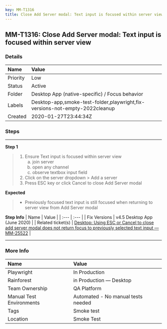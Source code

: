 ```yaml
---
key: MM-T1316
title: Close Add Server modal: Text input is focused within server view
---
```


## MM-T1316: Close Add Server modal: Text input is focused within server view

### Details

| Name     | Value                                                                       |
| :------- | :-------------------------------------------------------------------------- |
| Priority | Low                                                                         |
| Status   | Active                                                                      |
| Folder   | Desktop App (native-specific) / Focus behavior                              |
| Labels   | Desktop-app,smoke-test-folder,playwright,fix-versions-not-empty-2022cleanup |
| Created  | 2020-01-27T23:44:34Z                                                        |

### Steps

<hr/>

**Step 1**

> <article><ol><li>Ensure Text input is focused within server view <ol style="list-style-type:lower-alpha"><li>join server</li><li>open any channel</li><li>observe textbox input field</li></ol></li><li>Click on the server dropdown &gt; Add a server</li><li>Press ESC key or click Cancel to close Add Server modal</li></ol></article>

**Expected**

> <article><ul><li>Previously focused text input is still focused when returning to server view from Add Server modal</li></ul></article>

**Step Info**
| Name | Value |
| :--- | :--- |
| Fix Versions | v4.5 Desktop App (June 2020) |
| Related ticket(s) | <a href="https://mattermost.atlassian.net/browse/MM-25522">Desktop: Using ESC or Cancel to close add server modal does not return focus to previously selected text input — MM-25522</a> |

<hr/>

### More Info

| Name                     | Value                              |
| :----------------------- | :--------------------------------- |
| Playwright               | In Production                      |
| Rainforest               | in Production — Desktop            |
| Team Ownership           | QA Platform                        |
| Manual Test Environments | Automated - No manual tests needed |
| Tags                     | Smoke test                         |
| Location                 | Smoke Test                         |
